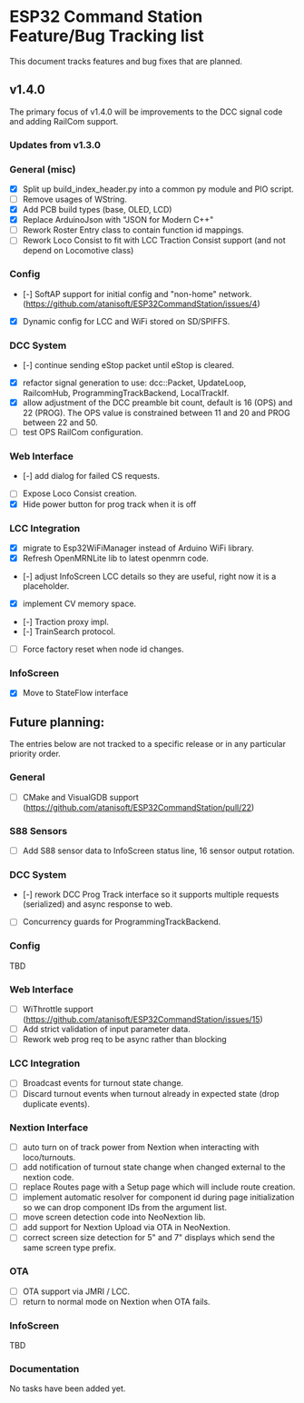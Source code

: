 # ESP32 Command Station Feature/Bug Tracking list
This document tracks features and bug fixes that are planned.

## v1.4.0
The primary focus of v1.4.0 will be improvements to the DCC signal code and adding RailCom support.

### Updates from v1.3.0

### General (misc)

- [x] Split up build_index_header.py into a common py module and PIO script.
- [ ] Remove usages of WString.
- [x] Add PCB build types (base, OLED, LCD)
- [x] Replace ArduinoJson with "JSON for Modern C++"
- [ ] Rework Roster Entry class to contain function id mappings.
- [ ] Rework Loco Consist to fit with LCC Traction Consist support (and not depend on Locomotive class)

### Config

- [-] SoftAP support for initial config and "non-home" network. (https://github.com/atanisoft/ESP32CommandStation/issues/4)
- [x] Dynamic config for LCC and WiFi stored on SD/SPIFFS.

### DCC System

- [-] continue sending eStop packet until eStop is cleared.
- [x] refactor signal generation to use: dcc::Packet, UpdateLoop, RailcomHub, ProgrammingTrackBackend, LocalTrackIf.
- [x] allow adjustment of the DCC preamble bit count, default is 16 (OPS) and 22 (PROG). The OPS value is constrained between 11 and 20 and PROG between 22 and 50.
- [ ] test OPS RailCom configuration.

### Web Interface

- [-] add dialog for failed CS requests.
- [ ] Expose Loco Consist creation.
- [x] Hide power button for prog track when it is off

### LCC Integration

- [x] migrate to Esp32WiFiManager instead of Arduino WiFi library.
- [x] Refresh OpenMRNLite lib to latest openmrn code.
- [-] adjust InfoScreen LCC details so they are useful, right now it is a placeholder.
- [x] implement CV memory space.
- [-] Traction proxy impl.
- [-] TrainSearch protocol.
- [ ] Force factory reset when node id changes.

### InfoScreen

- [x] Move to StateFlow interface

## Future planning:
The entries below are not tracked to a specific release or in any particular priority order.

### General

- [ ] CMake and VisualGDB support (https://github.com/atanisoft/ESP32CommandStation/pull/22)

### S88 Sensors

- [ ] Add S88 sensor data to InfoScreen status line, 16 sensor output rotation.

### DCC System

- [-] rework DCC Prog Track interface so it supports multiple requests (serialized) and async response to web.
- [ ] Concurrency guards for ProgrammingTrackBackend.

### Config
TBD

### Web Interface

- [ ] WiThrottle support (https://github.com/atanisoft/ESP32CommandStation/issues/15)
- [ ] Add strict validation of input parameter data.
- [ ] Rework web prog req to be async rather than blocking

### LCC Integration

- [ ] Broadcast events for turnout state change.
- [ ] Discard turnout events when turnout already in expected state (drop duplicate events).

### Nextion Interface

- [ ] auto turn on of track power from Nextion when interacting with loco/turnouts.
- [ ] add notification of turnout state change when changed external to the nextion code.
- [ ] replace Routes page with a Setup page which will include route creation.
- [ ] implement automatic resolver for component id during page initialization so we can drop component IDs from the argument list.
- [ ] move screen detection code into NeoNextion lib.
- [ ] add support for Nextion Upload via OTA in NeoNextion.
- [ ] correct screen size detection for 5" and 7" displays which send the same screen type prefix.

### OTA

- [ ] OTA support via JMRI / LCC.
- [ ] return to normal mode on Nextion when OTA fails.

### InfoScreen
TBD

### Documentation
No tasks have been added yet.
